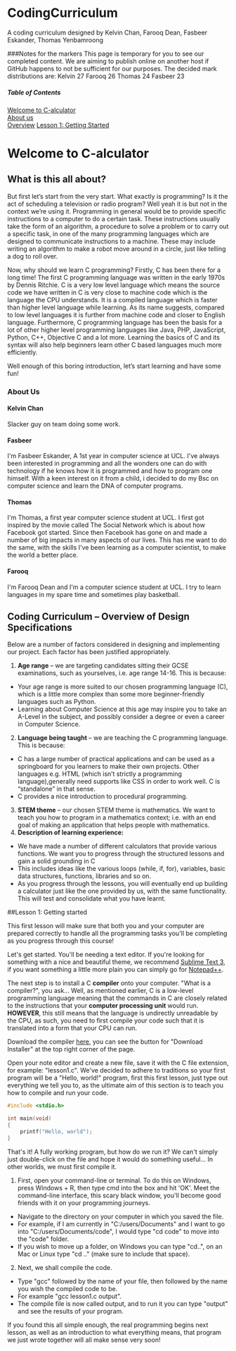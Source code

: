 # CodingCurriculum
A coding curriculum designed by Kelvin Chan, Farooq Dean, Fasbeer Eskander, Thomas Yenbamroong

###Notes for the markers
This page is temporary for you to see our completed content. We are aiming to publish online on another host if GitHub happens to not be sufficient for our purposes.
The decided mark distributions are:
Kelvin 27
Farooq 26
Thomas 24
Fasbeer 23

##### Table of Contents
[Welcome to C-alculator](#welcome-to-c-alculator)  
[About us](#about-us)  
[Overview](#coding-curriculum--overview-of-design-specifications)
[Lesson 1: Getting Started](#lesson-1-getting-started)

<h1>Welcome to C-alculator</h1>

<h2>What is this all about?</h2>

<p>But first let’s start from the very start. What exactly is programming? Is it the act of scheduling a television or radio program? Well yeah it is but not in the context we’re using it. Programming in general would be to provide specific instructions to a computer to do a certain task. These instructions usually take the form of an algorithm, a procedure to solve a problem or to carry out a specific task, in one of the many programming languages which are designed to communicate instructions to a machine. These may include writing an algorithm to make a robot move around in a circle, just like telling a dog to roll over.
</p>

<p>
Now, why should we learn C programming? Firstly, C has been there for a long time! The first C programming language was written in the early 1970s by Dennis Ritchie. C is a very low level language which means the source code we have written in C is very close to machine code which is the language the CPU understands.  It is a compiled language which is faster than higher level language while learning. As its name suggests, compared to low level languages it is further from machine code and closer to English language. Furthermore, C programming language has been the basis for a lot of other higher level programming languages like Java, PHP, JavaScript, Python, C++, Objective C and a lot more. Learning the basics of C and its syntax will also help beginners learn other C based languages much more efficiently. 

Well enough of this boring introduction, let’s start learning and have some fun!
</p>

<h3>About Us</h3>

<h4>Kelvin Chan</h4>
<p>Slacker guy on team doing some work.</p>

<h4>Fasbeer</h4>
I'm Fasbeer Eskander, A 1st year in computer science at UCL. I've always been interested in programming and all the wonders one can do with technology if he knows how it is programmed and how to program one himself. With a keen interest on it from a child, i decided to do my Bsc on computer science and learn the DNA of computer programs.

<h4>Thomas</h4>
I'm Thomas, a first year computer science student at UCL. I first got inspired by the movie called The Social Network which is about how Facebook got started. Since then Facebook has gone on and made a number of big impacts in many aspects of our lives. This has me want to do the same, with the skills I've been learning as a computer scientist, to make the world a better place.


<h4>Farooq</h4>
<p>I'm Farooq Dean and I'm a computer science student at UCL. I try to learn languages in my spare time and sometimes play basketball.</p>


<h2>Coding Curriculum – Overview of Design Specifications</h2>

Below are a number of factors considered in designing and implementing our project. Each factor has been justified appropriately.

1. **Age range** – we are targeting candidates sitting their GCSE examinations, such as yourselves, i.e. age range 14-16. This is because:
  * Your age range is more suited to our chosen programming language (C), which is a little more complex than some more beginner-friendly languages such as Python. 
  * Learning about Computer Science at this age may inspire you to take an A-Level in the subject, and possibly consider a degree or even a career in Computer Science.
2. **Language being taught** – we are teaching the C programming language. This is because:
  * C has a large number of practical applications and can be used as a springboard for you learners to make their own projects. Other languages e.g. HTML (which isn’t strictly a programming language),generally  need supports like CSS in order to work well. C is “standalone” in that sense.
  * C provides a nice introduction to procedural programming.
3. **STEM theme** – our chosen STEM theme is mathematics. We want to teach you how to program in a mathematics context; i.e. with an end goal of making an application that helps people with mathematics.
4. **Description of learning experience:**
  * We have made a number of different calculators that provide various functions. We want you to progress through the structured lessons and gain a solid grounding in C
  * This includes ideas like the various loops (while, if, for), variables, basic data structures, functions, libraries and so on.
  * As you progress through the lessons, you will eventually end up building a calculator just like the one provided by us, with the same functionality. This will test and consolidate what you have learnt. 

##Lesson 1: Getting started

This first lesson will make sure that both you and your computer are prepared correctly to handle all the programming tasks you'll be completing as you progress through this course!

Let's get started. You'll be needing a text editor. If you're looking for something with a nice and beautiful theme, we recommend [Sublime Text 3](https://www.sublimetext.com/3), if you want something
a little more plain you can simply go for [Notepad++](https://notepad-plus-plus.org/download/v6.8.8.html).

The next step is to install a C **compiler** onto your computer. "What is a compiler?", you ask... Well, as mentioned earlier, C is a low-level programming language meaning that the commands in C are closely related to the instructions that your **computer processing unit** would run. **HOWEVER**, this still means that the language is undirectly unreadable by the CPU, as such, you need to first compile your code
such that it is translated into a form that your CPU can run.

Download the compiler [here](http://www.mingw.org/), you can see the button for "Download Installer" at the top right corner of the page.

Open your note editor and create a new file, save it with the C file extension, for example: "lesson1.c". We've decided to adhere to traditions so your first program will be a "Hello, world!" program, first this first lesson, just type out everything we tell you to, as the ultimate aim of this section is to teach you how to compile and run your code.

```c
#include <stdio.h>

int main(void)
{
    printf("Hello, world");
}
```

That's it! A fully working program, but how do we run it? We can't simply just double-click on the file and hope it would do something useful... In other worlds, we must first compile it.

1. First, open your command-line or terminal. To do this on Windows, press Windows + R, then type cmd into the box and hit 'OK'. Meet the command-line interface, this scary black window, you'll become good friends with it on your programming journeys.
  * Navigate to the directory on your computer in which you saved the file.
  * For example, if I am currently in "C:/users/Documents" and I want to go into "C:/users/Documents/code", I would type "cd code" to move into the "code" folder.
  * If you wish to move up a folder, on Windows you can type "cd..", on an Mac or Linux type "cd .." (make sure to include that space).
2. Next, we shall compile the code.
  * Type "gcc" followed by the name of your file, then followed by the name you wish the compiled code to be.
  * For example "gcc lesson1.c output".
  * The compile file is now called output, and to run it you can type "output" and see the results of your program.

If you found this all simple enough, the real programming begins next lesson, as well as an introduction to what everything means, that program we just wrote together will all make sense very soon!